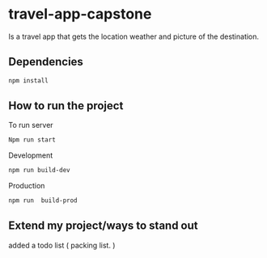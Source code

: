 # travel-app-capstone
Is a travel app that gets the location weather and picture of the destination. 

## Dependencies

```bash
npm install 
```
## How to run the project
To run server 
```bash
Npm run start
```
Development 
```bash
npm run build-dev
```
Production 
```bash
npm run  build-prod
```
## Extend my project/ways to stand out 
added a todo list  ( packing list. )